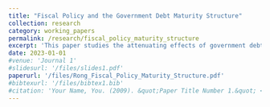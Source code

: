 ```yaml
---
title: "Fiscal Policy and the Government Debt Maturity Structure"
collection: research
category: working_papers
permalink: /research/fiscal_policy_maturity_structure
excerpt: 'This paper studies the attenuating effects of government debt maturity structure on the transmission of fiscal policy shocks. I use local projection methods with external instrumental variables to show that longer maturity or duration significantly dampens the output expansionary and in ationary effects of fiscal policy. A model of fiscal theory of price level is able to nicely rationalize my empirical findings. The main mechanism is that longer duration of the debt portfolio allows the government to exploit more capital gains against the private investors in face of a deficit shock, reducing the desire to inflate away existing debt.'
date: 2023-01-01
#venue: 'Journal 1'
#slidesurl: '/files/slides1.pdf'
paperurl: '/files/Rong_Fiscal_Policy_Maturity_Structure.pdf'
#bibtexurl: '/files/bibtex1.bib'
#citation: 'Your Name, You. (2009). &quot;Paper Title Number 1.&quot; <i>Journal 1</i>. 1(1).'
---
```

